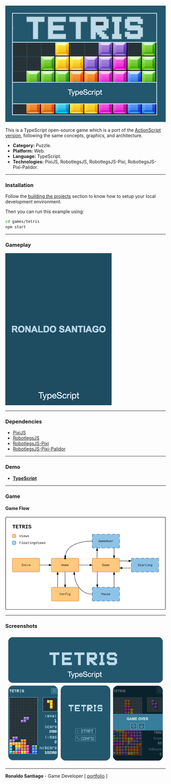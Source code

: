 ![cover](media/img_cover_tetris_ts.png)

This is a TypeScript open-source game which is a port of the [ActionScript version](https://github.com/RonaldoSetzer/GAME-Tetris/tree/master/actionscript-tetris), following the same concepts, graphics, and architecture.

+ **Category:** Puzzle.
+ **Platform:** Web.
+ **Language:** TypeScript.
+ **Technologies:** PixiJS, RobotlegsJS, RobotlegsJS-Pixi, RobotlegsJS-Pixi-Palidor.

* * *

### Installation

Follow the [building the projects](https://github.com/RobotlegsJS/RobotlegsJS-Framework/tree/master/.github/CONTRIBUTING.md#building-the-projects) section to know how to setup your local development environment.

Then you can run this example using:

```bash
cd games/tetris
npm start
```

* * *

### Gameplay

![gif_ts](media/gif_tetris_ts_demo.gif)

* * *

### Dependencies

+ [PixiJS](http://www.pixijs.com/)
+ [RobotlegsJS](https://github.com/RobotlegsJS/RobotlegsJS-Framework/tree/master/packages/core)
+ [RobotlegsJS-Pixi](https://github.com/RobotlegsJS/RobotlegsJS-Framework/tree/master/packages/pixi)
+ [RobotlegsJS-Pixi-Palidor](https://github.com/RobotlegsJS/RobotlegsJS-Framework/tree/master/packages/pixi-palidor)

* * *

### Demo

+ **[TypeScript](https://ronaldosetzer.github.io/portfolio/open_source/tetris_ts/)**

* * *

### Game

#### Game Flow

![screenshot01](media/img_ss_tetris_ts_01.png)

* * *

### Screenshots
![screenshot01](media/img_game_tetris_ts.png)
* * *

**Ronaldo Santiago**  - Game Developer [ [portfolio](https://ronaldosetzer.github.io/portfolio/) ]
